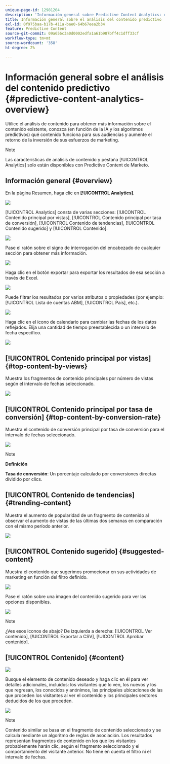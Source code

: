 ```yaml
---
unique-page-id: 12981204
description: 'Información general sobre Predictive Content Analytics: documentos de Marketo, documentación del producto'
title: Información general sobre el análisis del contenido predictivo
exl-id: 0f975baa-b17b-411a-bae0-64b67eea2b34
feature: Predictive Content
source-git-commit: 09a656c3a0d0002edfa1a61b987bff4c1dff33cf
workflow-type: tm+mt
source-wordcount: '358'
ht-degree: 2%

---
```


# Información general sobre el análisis del contenido predictivo {#predictive-content-analytics-overview}

Utilice el análisis de contenido para obtener más información sobre el contenido existente, conozca (en función de la IA y los algoritmos predictivos) qué contenido funciona para sus audiencias y aumente el retorno de la inversión de sus esfuerzos de marketing.

>[!NOTE]
>
>Las características de análisis de contenido y pestaña [!UICONTROL Analytics] solo están disponibles con Predictive Content de Marketo.

## Información general {#overview}

En la página Resumen, haga clic en **[!UICONTROL Analytics]**.

![](assets/one.png)

[!UICONTROL Analytics] consta de varias secciones: [!UICONTROL Contenido principal por vistas], [!UICONTROL Contenido principal por tasa de conversión], [!UICONTROL Contenido de tendencias], [!UICONTROL Contenido sugerido] y [!UICONTROL Contenido].

![](assets/new-2.png)

Pase el ratón sobre el signo de interrogación del encabezado de cualquier sección para obtener más información.

![](assets/new-3.png)

Haga clic en el botón exportar para exportar los resultados de esa sección a través de Excel.

![](assets/new-3point5.png)

Puede filtrar los resultados por varios atributos o propiedades (por ejemplo: [!UICONTROL Lista de cuentas ABM], [!UICONTROL País], etc.).

![](assets/pca.png)

Haga clic en el icono de calendario para cambiar las fechas de los datos reflejados. Elija una cantidad de tiempo preestablecida o un intervalo de fecha específico.

![](assets/dates.png)

## [!UICONTROL Contenido principal por vistas] {#top-content-by-views}

Muestra los fragmentos de contenido principales por número de vistas según el intervalo de fechas seleccionado.

![](assets/new-6.png)

## [!UICONTROL Contenido principal por tasa de conversión] {#top-content-by-conversion-rate}

Muestra el contenido de conversión principal por tasa de conversión para el intervalo de fechas seleccionado.

![](assets/new-7.png)

>[!NOTE]
>
>**Definición**
>
>**Tasa de conversión**: Un porcentaje calculado por conversiones directas dividido por clics.

## [!UICONTROL Contenido de tendencias] {#trending-content}

Muestra el aumento de popularidad de un fragmento de contenido al observar el aumento de vistas de las últimas dos semanas en comparación con el mismo período anterior.

![](assets/new-8.png)

## [!UICONTROL Contenido sugerido] {#suggested-content}

Muestra el contenido que sugerimos promocionar en sus actividades de marketing en función del filtro definido.

![](assets/image2017-10-3-10-3a18-3a35.png)

Pase el ratón sobre una imagen del contenido sugerido para ver las opciones disponibles.

![](assets/image2017-10-3-10-3a21-3a37.png)

>[!NOTE]
>
>¿Ves esos iconos de abajo? De izquierda a derecha: [!UICONTROL Ver contenido], [!UICONTROL Exportar a CSV], [!UICONTROL Aprobar contenido].

## [!UICONTROL Contenido] {#content}

![](assets/image2017-10-3-10-3a22-3a24.png)

Busque el elemento de contenido deseado y haga clic en él para ver detalles adicionales, incluidos: los visitantes que lo ven, los nuevos y los que regresan, los conocidos y anónimos, las principales ubicaciones de las que proceden los visitantes al ver el contenido y los principales sectores deducidos de los que proceden.

![](assets/image2017-10-3-10-3a23-3a40.png)

>[!NOTE]
>
>Contenido similar se basa en el fragmento de contenido seleccionado y se calcula mediante un algoritmo de reglas de asociación. Los resultados representan fragmentos de contenido en los que los visitantes probablemente harán clic, según el fragmento seleccionado y el comportamiento del visitante anterior. No tiene en cuenta el filtro ni el intervalo de fechas.
